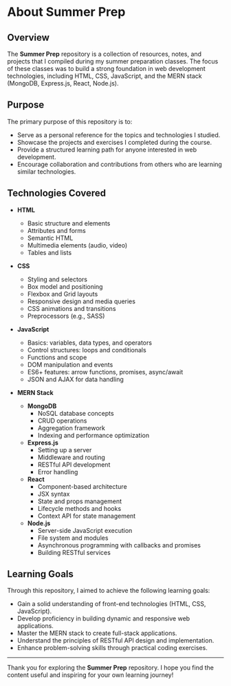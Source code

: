 # About Summer Prep

## Overview

The **Summer Prep** repository is a collection of resources, notes, and projects that I compiled during my summer preparation classes. The focus of these classes was to build a strong foundation in web development technologies, including HTML, CSS, JavaScript, and the MERN stack (MongoDB, Express.js, React, Node.js).

## Purpose

The primary purpose of this repository is to:

- Serve as a personal reference for the topics and technologies I studied.
- Showcase the projects and exercises I completed during the course.
- Provide a structured learning path for anyone interested in web development.
- Encourage collaboration and contributions from others who are learning similar technologies.

## Technologies Covered

- **HTML**
  - Basic structure and elements
  - Attributes and forms
  - Semantic HTML
  - Multimedia elements (audio, video)
  - Tables and lists

- **CSS**
  - Styling and selectors
  - Box model and positioning
  - Flexbox and Grid layouts
  - Responsive design and media queries
  - CSS animations and transitions
  - Preprocessors (e.g., SASS)

- **JavaScript**
  - Basics: variables, data types, and operators
  - Control structures: loops and conditionals
  - Functions and scope
  - DOM manipulation and events
  - ES6+ features: arrow functions, promises, async/await
  - JSON and AJAX for data handling

- **MERN Stack**
  - **MongoDB**
    - NoSQL database concepts
    - CRUD operations
    - Aggregation framework
    - Indexing and performance optimization
  - **Express.js**
    - Setting up a server
    - Middleware and routing
    - RESTful API development
    - Error handling
  - **React**
    - Component-based architecture
    - JSX syntax
    - State and props management
    - Lifecycle methods and hooks
    - Context API for state management
  - **Node.js**
    - Server-side JavaScript execution
    - File system and modules
    - Asynchronous programming with callbacks and promises
    - Building RESTful services

## Learning Goals

Through this repository, I aimed to achieve the following learning goals:

- Gain a solid understanding of front-end technologies (HTML, CSS, JavaScript).
- Develop proficiency in building dynamic and responsive web applications.
- Master the MERN stack to create full-stack applications.
- Understand the principles of RESTful API design and implementation.
- Enhance problem-solving skills through practical coding exercises.



---

Thank you for exploring the **Summer Prep** repository. I hope you find the content useful and inspiring for your own learning journey!
